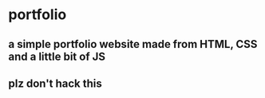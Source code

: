 # portfolio
## a simple portfolio website made from HTML, CSS and a little bit of JS
## plz don't hack this
